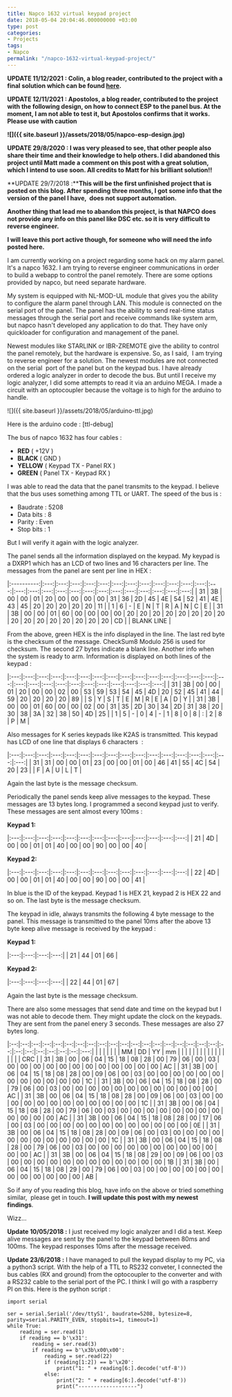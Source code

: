 ```yaml
---
title: Napco 1632 virtual keypad project
date: 2018-05-04 20:04:46.000000000 +03:00
type: post
categories:
- Projects
tags:
- Napco
permalink: "/napco-1632-virtual-keypad-project/"
---
```

**UPDATE 11/12/2021 : Colin, a blog reader, contributed to the project with a final solution which can be found [here](https://github.com/cborrowman/Napco1632ArduinoMonitor).**

**UPDATE 12/11/2021 : Apostolos, a blog reader, contributed to the project with the following design, on how to connect ESP to the panel bus. At the moment, I am not able to test it, but Apostolos confirms that it works. Please use with caution**

**![]({{ site.baseurl }}/assets/2018/05/napco-esp-design.jpg)**

**UPDATE 29/8/2020 : I was very pleased to see, that other people also share their time and their knowledge to help others. I did abandoned this project until Matt made a comment on this post with a great solution, which I intend to use soon. All credits to Matt for his brilliant solution!!**

**UPDATE 29/7/2018 :****This will be the first unfinished project that is posted on this blog. After spending three months, I got some info that the version of the panel I have,  does not support automation.**

**Another thing that lead me to abandon this project, is that NAPCO does not provide any info on this panel like DSC etc. so it is very difficult to reverse engineer.**

**I will leave this port active though, for someone who will need the info posted here.**

I am currently working on a project regarding some hack on my alarm panel. It's a napco 1632. I am trying to reverse engineer communications in order to build a webapp to control the panel remotely. There are some options provided by napco, but need separate hardware.

My system is equipped with NL-MOD-UL module that gives you the ability to configure the alarm panel through LAN. This module is connected on the serial port of the panel. The panel has the ability to send real-time status messages through the serial port and receive commands like system arm, but napco hasn't developed any application to do that. They have only quickloader for configuration and management of the panel.

Newest modules like STARLINK or IBR-ZREMOTE give the ability to control the panel remotely, but the hardware is expensive. So, as I said,  I am trying to reverse engineer for a solution. The newest modules are not connected on the serial  port of the panel but on the keypad bus. I have already ordered a logic analyzer in order to decode the bus. But until I receive my logic analyzer, I did some attempts to read it via an arduino MEGA. I made a circuit with an optocoupler because the voltage is to high for the arduino to handle.

![]({{ site.baseurl }}/assets/2018/05/arduino-ttl.jpg)

Here is the arduino code : [ttl-debug]

The bus of napco 1632 has four cables :

- **RED** ( +12V )
- **BLACK** ( GND )
- **YELLOW** ( Keypad TX - Panel RX )
- **GREEN** ( Panel TX - Keypad RX )

I was able to read the data that the panel transmits to the keypad. I believe that the bus uses something among TTL or UART. The speed of the bus is :

- Baudrate : 5208
- Data bits : 8
- Parity : Even
- Stop bits : 1

But I will verify it again with the logic analyzer.

The panel sends all the information displayed on the keypad. My keypad is a DXRP1 which has an LCD of two lines and 16 characters per line. The messages from the panel are sent per line in HEX :


|:----------:|:---:|:---:|:---:|:---:|:---:|:---:|:---:|:---:|:---:|:---:|:---:|:---:|:---:|:---:|:---:|:---:|:---:|:---:|:---:|:---:|:---:|:---:|:---:|:---:|:---:|:---:|
| 31         | 3B | 00 | 00 | 01 | 20 | 00 | 00 | 00 | 00 | 31 | 36 | 2D | 45 | 4E | 54 | 52 | 41 | 4E | 43 | 45 | 20 | 20 | 20 | 20 | 20 | 11 |
| 1          | 6  | -  | E  | N  | T  | R  | A  | N  | C  | E  |
| 31         | 3B | 00 | 00 | 01 | 60 | 00 | 00 | 00 | 00 | 20 | 20 | 20 | 20 | 20 | 20 | 20 | 20 | 20 | 20 | 20 | 20 | 20 | 20 | 20 | 20 | CD |
| BLANK LINE                                                                                                                                   |



From the above, green HEX is the info displayed in the line. The last red byte is the checksum of the message. CheckSum8 Modulo 256 is used for checksum. The second 27 bytes indicate a blank line. Another info when the system is ready to arm. Information is displayed on both lines of the keypad :

|:---:|:---:|:---:|:---:|:---:|:---:|:---:|:---:|:---:|:---:|:---:|:---:|:---:|:---:|:---:|:---:|:---:|:---:|:---:|:---:|:---:|:---:|:---:|:---:|:---:|:---:|:---:|
| 31 | 3B | 00 | 00 | 01 | 20 | 00 | 00 | 02 | 00 | 53 | 59 | 53 | 54 | 45 | 4D | 20 | 52 | 45 | 41 | 44 | 59 | 20 | 20 | 20 | 20 | 89 |
| S  | Y  | S  | T  | E  | M  | R  | E  | A  | D  | Y  |
| 31 | 3B | 00 | 00 | 01 | 60 | 00 | 00 | 02 | 00 | 31 | 35 | 2D | 30 | 34 | 2D | 31 | 38 | 20 | 30 | 38 | 3A | 32 | 38 | 50 | 4D | 25 |
| 1  | 5  | -  | 0  | 4  | -  | 1  | 8  | 0  | 8  | :  | 2  | 8  | P  | M  |


Also messages for K series keypads like K2AS is transmitted. This keypad has LCD of one line that displays 6 characters  :

|:---:|:---:|:---:|:---:|:---:|:---:|:---:|:---:|:---:|:---:|:---:|:---:|:---:|:---:|:---:|:---:|:---:|
| 31 | 31 | 00 | 00 | 01 | 23 | 00 | 00 | 01 | 00 | 46 | 41 | 55 | 4C | 54 | 20 | 23 |
| F  | A  | U  | L  | T  |

Again the last byte is the message checksum.

Periodically the panel sends keep alive messages to the keypad. These messages are 13 bytes long. I programmed a second keypad just to verify. These messages are sent almost every 100ms :

**Keypad 1:**

|:---:|:---:|:---:|:---:|:---:|:---:|:---:|:---:|:---:|:---:|:---:|:---:|:---:|
| 21 | 4D | 00 | 00 | 01 | 01 | 40 | 00 | 00 | 90 | 00 | 00 | 40 |


**Keypad 2:**

|:---:|:---:|:---:|:---:|:---:|:---:|:---:|:---:|:---:|:---:|:---:|:---:|:---:|
| 22 | 4D | 00 | 00 | 01 | 01 | 40 | 00 | 00 | 90 | 00 | 00 | 41 |

In blue is the ID of the keypad. Keypad 1 is HEX 21, keypad 2 is HEX 22 and so on. The last byte is the message checksum.

The keypad in idle, always transmits the following 4 byte message to the panel. This message is transmitted to the panel 10ms after the above 13 byte keep alive message is received by the keypad :

**Keypad 1:**

|:---:|:---:|:---:|:---:|
| 21 | 44 | 01 | 66 |

**Keypad 2:**

|:---:|:---:|:---:|:---:|
| 22 | 44 | 01 | 67 |

Again the last byte is the message checksum.

There are also some messages that send date and time on the keypad but I was not able to decode them. They might update the clock on the keypads. They are sent from the panel enery 3 seconds. These messages are also 27 bytes long.


|:--:|:--:|:--:|:--:|:--:|:--:|:--:|:--:|:--:|:--:|:--:|:--:|:--:|:--:|:--:|:--:|:--:|:--:|:--:|:--:|:--:|:--:|:--:|:--:|:--:|:--:|:---:|
|    |    |    |    |    |    | MM | DD | YY | mm |    |    |    |    |    |    |    |    |    |    |    |    |    |    |    |    | CRC |
| 31 | 3B | 00 | 06 | 04 | 15 | 18 | 08 | 28 | 00 | 79 | 06 | 00 | 03 | 00 | 00 | 00 | 00 | 00 | 00 | 00 | 00 | 00 | 00 | 00 | 00 | AC  |
| 31 | 3B | 00 | 06 | 04 | 15 | 18 | 08 | 28 | 00 | 09 | 06 | 00 | 03 | 00 | 00 | 00 | 00 | 00 | 00 | 00 | 00 | 00 | 00 | 00 | 00 | 1C  |
| 31 | 3B | 00 | 06 | 04 | 15 | 18 | 08 | 28 | 00 | 79 | 06 | 00 | 03 | 00 | 00 | 00 | 00 | 00 | 00 | 00 | 00 | 00 | 00 | 00 | 00 | AC  |
| 31 | 3B | 00 | 06 | 04 | 15 | 18 | 08 | 28 | 00 | 09 | 06 | 00 | 03 | 00 | 00 | 00 | 00 | 00 | 00 | 00 | 00 | 00 | 00 | 00 | 00 | 1C  |
| 31 | 3B | 00 | 06 | 04 | 15 | 18 | 08 | 28 | 00 | 79 | 06 | 00 | 03 | 00 | 00 | 00 | 00 | 00 | 00 | 00 | 00 | 00 | 00 | 00 | 00 | AC  |
| 31 | 3B | 00 | 06 | 04 | 15 | 18 | 08 | 28 | 00 | 17 | 06 | 00 | 03 | 00 | 00 | 00 | 00 | 00 | 00 | 00 | 00 | 00 | 00 | 00 | 00 | 0E  |
| 31 | 3B | 00 | 06 | 04 | 15 | 18 | 08 | 28 | 00 | 09 | 06 | 00 | 03 | 00 | 00 | 00 | 00 | 00 | 00 | 00 | 00 | 00 | 00 | 00 | 00 | 1C  |
| 31 | 3B | 00 | 06 | 04 | 15 | 18 | 08 | 28 | 00 | 79 | 06 | 00 | 03 | 00 | 00 | 00 | 00 | 00 | 00 | 00 | 00 | 00 | 00 | 00 | 00 | AC  |
| 31 | 3B | 00 | 06 | 04 | 15 | 18 | 08 | 29 | 00 | 09 | 06 | 00 | 03 | 00 | 00 | 00 | 00 | 00 | 00 | 00 | 00 | 00 | 00 | 00 | 00 | 1B  |
| 31 | 3B | 00 | 06 | 04 | 15 | 18 | 08 | 29 | 00 | 79 | 06 | 00 | 03 | 00 | 00 | 00 | 00 | 00 | 00 | 00 | 00 | 00 | 00 | 00 | 00 | AB  |


So if any of you reading this blog, have info on the above or tried something similar,  please get in touch. **I will update this post with my newest findings**.

Wizz...

**Update 10/05/2018 :** I just received my logic analyzer and I did a test. Keep alive messages are sent by the panel to the keypad between 80ms and 100ms. The keypad responses 10ms after the message received.

**Update 23/6/2018 :** I have managed to pull the keypad display to my PC, via a python3 script. With the help of a TTL to RS232 conveter, I connected the bus cables (RX and ground) from the optocoupler to the converter and with a RS232 cable to the serial port of the PC. I think I will go with a raspberry PI on this. Here is the python script :

```
import serial

ser = serial.Serial('/dev/ttyS1', baudrate=5208, bytesize=8, parity=serial.PARITY_EVEN, stopbits=1, timeout=1)
while True:
    reading = ser.read(1)
    if reading == b'\x31':
        reading = ser.read(3)
        if reading == b'\x3b\x00\x00':
            reading = ser.read(22)
            if (reading[1:2]) == b'\x20':
                print("1: " + reading[6:].decode('utf-8'))
            else:
                print("2: " + reading[6:].decode('utf-8'))
                print("-------------------")
```
